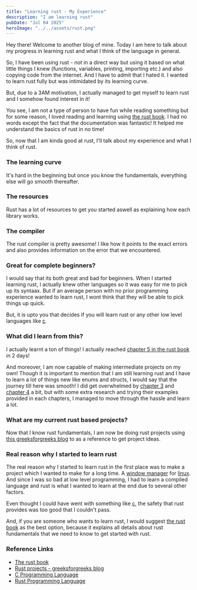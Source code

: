 ```yaml
---
title: "Learning rust - My Experience"
description: "I am learning rust"
pubDate: "Jul 04 2025"
heroImage: "../../assets/rust.png"
---
```


Hey there! Welcome to another blog of mine. Today I am here to talk about my progress in learning rust and what I think of the language in general.

So, I have been using rust - not in a direct way but using it based on what little things I knew (functions, variables, printing, importing etc.) and also copying code from the internet. And I have to admit that I hated it. I wanted to learn rust fully but was intimidated by its learning curve.

But, due to a 3AM motivation, I actually managed to get myself to learn rust and I somehow found interest in it!

You see, I am not a type of person to have fun while reading something but for some reason, I loved reading and learning using [the rust book](https://doc.rust-lang.org/book/). I had no words except the fact that the documentation was fantastic! It helped me understand the basics of rust in no time!

So, now that I am kinda good at rust, I'll talk about my experience and what I think of rust.

### The learning curve

It's hard in the beginning but once you know the fundamentals, everything else will go smooth thereafter.

### The resources

Rust has a lot of resources to get you started aswell as explaining how each library works.

### The compiler

The rust compiler is pretty awesome! I like how it points to the exact errors and also provides information on the error that we encountered.

### Great for complete beginners?

I would say that its both great and bad for beginners. When I started learning rust, I actually knew other languages so it was easy for me to pick up its syntaax. But if an average person with no prior programming experience wanted to learn rust, I wont think that they will be able to pick things up quick.

But, it is upto you that decides if you will learn rust or any other low level languages like [c](<https://en.wikipedia.org/wiki/C_(programming_language)>).

### What did I learn from this?

I actually learnt a ton of things! I actually reached [chapter 5 in the rust book](https://doc.rust-lang.org/book/ch05-00-structs.html) in 2 days!

And moreover, I am now capable of making intermediate projects on my own! Though it is important to mention that I am still learning rust and I have to learn a lot of things new like enums and structs, I would say that the journey till here was smooth! I did get overwhelmed by [chapter 3](https://doc.rust-lang.org/book/ch03-00-common-programming-concepts.html) and [chapter 4](https://doc.rust-lang.org/book/ch04-00-understanding-ownership.html) a bit, but with some extra research and trying their examples provided in each chapters, I managed to move through the hassle and learn a lot.

### What are my current rust based projects?

Now that I know rust fundamentals, I am now be doing rust projects using [this greeksforgreeks blog](https://www.geeksforgeeks.org/blogs/rust-projects/) to as a reference to get project ideas.

### Real reason why I started to learn rust

The real reason why I started to learn rust in the first place was to make a project which I wanted to make for a long time. A [window manager](https://en.wikipedia.org/wiki/Window_manager) for [linux](https://en.wikipedia.org/wiki/Linux). And since I was so bad at low level programming, I had to learn a compiled language and rust is what I wanted to learn at the end due to several other factors.

Even thought I could have went with something like [c](<https://en.wikipedia.org/wiki/C_(programming_language)>), the safety that rust provides was too good that I couldn't pass.

And, if you are someone who wants to learn rust, I would suggest [the rust book](https://doc.rust-lang.org/book/) as the best option, because it explains all details about rust fundamentals that we need to know to get started with rust.

### Reference Links

- [The rust book](https://doc.rust-lang.org/book/)
- [Rust projects - greeksforgreeks blog](https://www.geeksforgeeks.org/blogs/rust-projects/)
- [C Programming Language](<https://en.wikipedia.org/wiki/C_(programming_language)>)
- [Rust Programming Language](<https://en.wikipedia.org/wiki/Rust_(programming_language)>)
